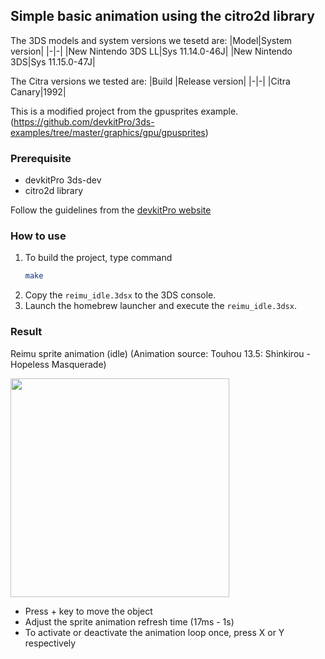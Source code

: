 ## Simple basic animation using the citro2d library

The 3DS models and system versions we tesetd are:
|Model|System version|
|-|-|
|New Nintendo 3DS LL|Sys 11.14.0-46J|
|New Nintendo 3DS|Sys 11.15.0-47J|

The Citra versions we tested are:
|Build |Release version|
|-|-|
|Citra Canary|1992|

This is a modified project from the gpusprites example. (https://github.com/devkitPro/3ds-examples/tree/master/graphics/gpu/gpusprites)

### Prerequisite

  - devkitPro 3ds-dev
  - citro2d library
  
Follow the guidelines from the [devkitPro website](https://devkitpro.org/wiki/Getting_Started#buildscripts)

### How to use

1. To build the project, type command
   ```bash
   make
   ```
2. Copy the `reimu_idle.3dsx` to the 3DS console.
3. Launch the homebrew launcher and execute the `reimu_idle.3dsx`.

### Result

Reimu sprite animation (idle)
(Animation source: Touhou 13.5: Shinkirou - Hopeless Masquerade)

<img src="doxy/image/out2.gif" width="350">

- Press + key to move the object
- Adjust the sprite animation refresh time (17ms - 1s)
- To activate or deactivate the animation loop once, press X or Y respectively
